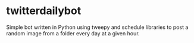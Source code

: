 # twitterdailybot
Simple bot written in Python using tweepy and schedule libraries to post a random image from a folder every day at a given hour.
